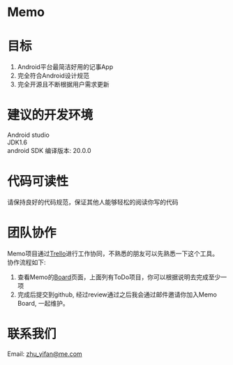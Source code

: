 Memo
====

# 目标
1. Android平台最简洁好用的记事App
2. 完全符合Android设计规范
3. 完全开源且不断根据用户需求更新

#	建议的开发环境
Android studio  
JDK1.6  
android SDK 编译版本: 20.0.0


#	代码可读性
请保持良好的代码规范，保证其他人能够轻松的阅读你写的代码
#	团队协作
Memo项目通过[Trello](https://trello.com)进行工作协同，不熟悉的朋友可以先熟悉一下这个工具。  
协作流程如下:  

1.  查看Memo的[Board](https://trello.com/b/J8aHZbjC/memo)页面，上面列有ToDo项目，你可以根据说明去完成至少一项
2.  完成后提交到github, 经过review通过之后我会通过邮件邀请你加入Memo Board, 一起维护。

#	联系我们
Email: zhu_yifan@me.com